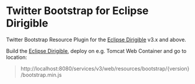 # Twitter Bootstrap for Eclipse Dirigible

Twitter Bootstrap Resource Plugin for the [Eclipse Dirigible](https://github.com/eclipse/dirigible) v3.x and above.

Build the [Eclipse Dirigible](https://github.com/eclipse/dirigible), deploy on e.g. Tomcat Web Container and go to location:

> http://localhost:8080/services/v3/web/resources/bootstrap/{version}/bootstrap.min.js
